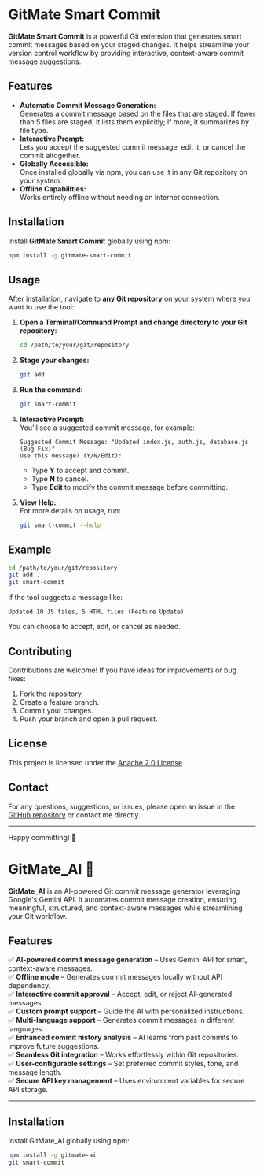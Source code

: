 # GitMate Smart Commit

**GitMate Smart Commit** is a powerful Git extension that generates smart commit messages based on your staged changes. It helps streamline your version control workflow by providing interactive, context-aware commit message suggestions.

## Features

- **Automatic Commit Message Generation:**  
  Generates a commit message based on the files that are staged. If fewer than 5 files are staged, it lists them explicitly; if more, it summarizes by file type.
- **Interactive Prompt:**  
  Lets you accept the suggested commit message, edit it, or cancel the commit altogether.
- **Globally Accessible:**  
  Once installed globally via npm, you can use it in any Git repository on your system.
- **Offline Capabilities:**  
  Works entirely offline without needing an internet connection.

## Installation

Install **GitMate Smart Commit** globally using npm:

```sh
npm install -g gitmate-smart-commit
```

## Usage

After installation, navigate to **any Git repository** on your system where you want to use the tool:

1. **Open a Terminal/Command Prompt and change directory to your Git repository:**

   ```sh
   cd /path/to/your/git/repository
   ```

2. **Stage your changes:**

   ```sh
   git add .
   ```

3. **Run the command:**

   ```sh
   git smart-commit
   ```

4. **Interactive Prompt:**  
   You'll see a suggested commit message, for example:

   ```
   Suggested Commit Message: "Updated index.js, auth.js, database.js (Bug Fix)"
   Use this message? (Y/N/Edit):
   ```

   - Type **Y** to accept and commit.
   - Type **N** to cancel.
   - Type **Edit** to modify the commit message before committing.

5. **View Help:**  
   For more details on usage, run:
   
   ```sh
   git smart-commit --help
   ```

## Example

```sh
cd /path/to/your/git/repository
git add .
git smart-commit
```

If the tool suggests a message like:

```
Updated 10 JS files, 5 HTML files (Feature Update)
```

You can choose to accept, edit, or cancel as needed.

## Contributing

Contributions are welcome! If you have ideas for improvements or bug fixes:

1. Fork the repository.
2. Create a feature branch.
3. Commit your changes.
4. Push your branch and open a pull request.

## License

This project is licensed under the [Apache 2.0 License](LICENSE).

## Contact

For any questions, suggestions, or issues, please open an issue in the [GitHub repository](https://github.com/yourusername/gitmate-smart-commit) or contact me directly.

---

Happy committing! 🚀



# GitMate_AI 🚀  

**GitMate_AI** is an AI-powered Git commit message generator leveraging Google's Gemini API. It automates commit message creation, ensuring meaningful, structured, and context-aware messages while streamlining your Git workflow.  

## Features  

✅ **AI-powered commit message generation** – Uses Gemini API for smart, context-aware messages.  
✅ **Offline mode** – Generates commit messages locally without API dependency.  
✅ **Interactive commit approval** – Accept, edit, or reject AI-generated messages.  
✅ **Custom prompt support** – Guide the AI with personalized instructions.  
✅ **Multi-language support** – Generates commit messages in different languages.  
✅ **Enhanced commit history analysis** – AI learns from past commits to improve future suggestions.  
✅ **Seamless Git integration** – Works effortlessly within Git repositories.  
✅ **User-configurable settings** – Set preferred commit styles, tone, and message length.  
✅ **Secure API key management** – Uses environment variables for secure API storage.  

---

## Installation  

Install GitMate_AI globally using npm:  

```sh
npm install -g gitmate-ai
git smart-commit
   ```

